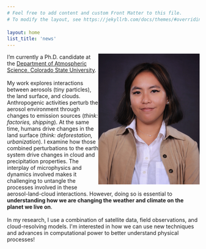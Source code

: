 ```yaml
---
# Feel free to add content and custom Front Matter to this file.
# To modify the layout, see https://jekyllrb.com/docs/themes/#overriding-theme-defaults

layout: home
list_title: 'news'
---
```


<img align='right' width=265 src="/assets/img/prof_pic.jpg">
I’m currently a Ph.D. candidate at the <a href="https://www.atmos.colostate.edu/">Department of Atmospheric Science, Colorado State University</a>.
<br/><br/>
My work explores interactions between aerosols (tiny particles), the land surface, and clouds. Anthropogenic activities perturb the aerosol environment through changes to emission sources (<em>think: factories, shipping</em>). At the same time, humans drive changes in the land surface (<em>think: deforestation, urbanization</em>). I examine how those combined perturbations to the earth system drive changes in cloud and precipitation properties. The interplay of microphysics and dynamics involved makes it challenging to untangle the processes involved in these aerosol-land-cloud interactions. However, doing so is essential to <b>understanding how we are changing the weather and climate on the planet we live on</b>. 
<br/><br/>
In my research, I use a combination of satellite data, field observations, and cloud-resolving models. I'm interested in how we can use new techniques and advances in computational power to better understand physical processes!